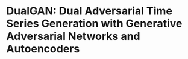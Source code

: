 # DualGAN: Dual Adversarial Time Series Generation with Generative Adversarial Networks and Autoencoders
